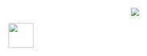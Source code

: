 <p align = "center">
  <img src ="https://capsule-render.vercel.app/api?type=rect&height=100&color=gradient&text=Dev%20in%20progress%20...&section=header&reversal=false&fontSize=20&animation=fadeIn"/>
</p>
<a href="![Instagram](https://img.shields.io/badge/Instagram-%23E4405F.svg?style=for-the-badge&logo=Instagram&logoColor=white)">
  <img height="50" src="![Instagram](https://img.shields.io/badge/Instagram-%23E4405F.svg?style=for-the-badge&logo=Instagram&logoColor=white)"/>
</a>



